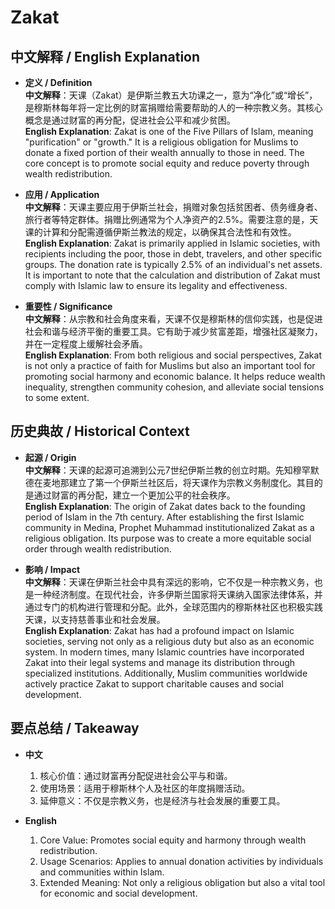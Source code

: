 # Zakat

## 中文解释 / English Explanation

* **定义 / Definition**  
  **中文解释**：天课（Zakat）是伊斯兰教五大功课之一，意为“净化”或“增长”，是穆斯林每年将一定比例的财富捐赠给需要帮助的人的一种宗教义务。其核心概念是通过财富的再分配，促进社会公平和减少贫困。  
  **English Explanation**: Zakat is one of the Five Pillars of Islam, meaning "purification" or "growth." It is a religious obligation for Muslims to donate a fixed portion of their wealth annually to those in need. The core concept is to promote social equity and reduce poverty through wealth redistribution.

* **应用 / Application**  
  **中文解释**：天课主要应用于伊斯兰社会，捐赠对象包括贫困者、债务缠身者、旅行者等特定群体。捐赠比例通常为个人净资产的2.5%。需要注意的是，天课的计算和分配需遵循伊斯兰教法的规定，以确保其合法性和有效性。  
  **English Explanation**: Zakat is primarily applied in Islamic societies, with recipients including the poor, those in debt, travelers, and other specific groups. The donation rate is typically 2.5% of an individual's net assets. It is important to note that the calculation and distribution of Zakat must comply with Islamic law to ensure its legality and effectiveness.

* **重要性 / Significance**  
  **中文解释**：从宗教和社会角度来看，天课不仅是穆斯林的信仰实践，也是促进社会和谐与经济平衡的重要工具。它有助于减少贫富差距，增强社区凝聚力，并在一定程度上缓解社会矛盾。  
  **English Explanation**: From both religious and social perspectives, Zakat is not only a practice of faith for Muslims but also an important tool for promoting social harmony and economic balance. It helps reduce wealth inequality, strengthen community cohesion, and alleviate social tensions to some extent.

## 历史典故 / Historical Context

* **起源 / Origin**  
  **中文解释**：天课的起源可追溯到公元7世纪伊斯兰教的创立时期。先知穆罕默德在麦地那建立了第一个伊斯兰社区后，将天课作为宗教义务制度化。其目的是通过财富的再分配，建立一个更加公平的社会秩序。  
  **English Explanation**: The origin of Zakat dates back to the founding period of Islam in the 7th century. After establishing the first Islamic community in Medina, Prophet Muhammad institutionalized Zakat as a religious obligation. Its purpose was to create a more equitable social order through wealth redistribution.

* **影响 / Impact**  
  **中文解释**：天课在伊斯兰社会中具有深远的影响，它不仅是一种宗教义务，也是一种经济制度。在现代社会，许多伊斯兰国家将天课纳入国家法律体系，并通过专门的机构进行管理和分配。此外，全球范围内的穆斯林社区也积极实践天课，以支持慈善事业和社会发展。  
  **English Explanation**: Zakat has had a profound impact on Islamic societies, serving not only as a religious duty but also as an economic system. In modern times, many Islamic countries have incorporated Zakat into their legal systems and manage its distribution through specialized institutions. Additionally, Muslim communities worldwide actively practice Zakat to support charitable causes and social development.

## 要点总结 / Takeaway

* **中文**  
  1. 核心价值：通过财富再分配促进社会公平与和谐。
  2. 使用场景：适用于穆斯林个人及社区的年度捐赠活动。
  3. 延伸意义：不仅是宗教义务，也是经济与社会发展的重要工具。

* **English**  
  1. Core Value: Promotes social equity and harmony through wealth redistribution.
  2. Usage Scenarios: Applies to annual donation activities by individuals and communities within Islam.
  3. Extended Meaning: Not only a religious obligation but also a vital tool for economic and social development.